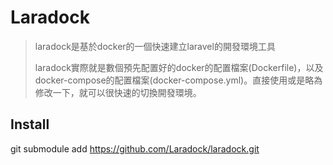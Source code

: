 # Laradock
> laradock是基於docker的一個快速建立laravel的開發環境工具
> 
> laradock實際就是數個預先配置好的docker的配置檔案(Dockerfile)，以及docker-compose的配置檔案(docker-compose.yml)。直接使用或是略為修改一下，就可以很快速的切換開發環境。
## Install
git submodule add https://github.com/Laradock/laradock.git
